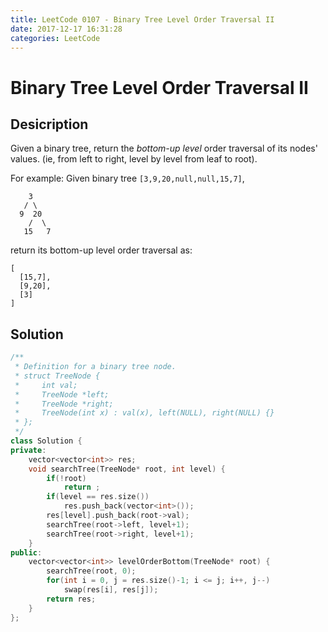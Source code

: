 ```yaml
---
title: LeetCode 0107 - Binary Tree Level Order Traversal II
date: 2017-12-17 16:31:28
categories: LeetCode
---
```

# Binary Tree Level Order Traversal II #

<!--more-->

## Desicription ##

Given a binary tree, return the *bottom-up level* order traversal of its nodes' values. (ie, from left to right, level by level from leaf to root).

For example:
Given binary tree `[3,9,20,null,null,15,7]`,

```
    3
   / \
  9  20
    /  \
   15   7
```

return its bottom-up level order traversal as:

```
[
  [15,7],
  [9,20],
  [3]
]
```

## Solution ##

```cpp
/**
 * Definition for a binary tree node.
 * struct TreeNode {
 *     int val;
 *     TreeNode *left;
 *     TreeNode *right;
 *     TreeNode(int x) : val(x), left(NULL), right(NULL) {}
 * };
 */
class Solution {
private:
    vector<vector<int>> res;
    void searchTree(TreeNode* root, int level) {
        if(!root)
            return ;
        if(level == res.size())
            res.push_back(vector<int>());
        res[level].push_back(root->val);
        searchTree(root->left, level+1);
        searchTree(root->right, level+1);
    }
public:
    vector<vector<int>> levelOrderBottom(TreeNode* root) {
        searchTree(root, 0);
        for(int i = 0, j = res.size()-1; i <= j; i++, j--)
            swap(res[i], res[j]);
        return res;
    }
};
```